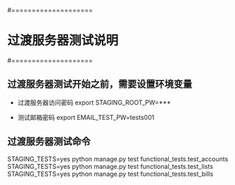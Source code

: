 #====================
# 过渡服务器测试说明
#====================

## 过渡服务器测试开始之前，需要设置环境变量

* 过渡服务器访问密码
    export STAGING_ROOT_PW=***

* 测试邮箱密码
    export EMAIL_TEST_PW=tests001


## 过渡服务器测试命令

STAGING_TESTS=yes python manage.py test functional_tests.test_accounts
STAGING_TESTS=yes python manage.py test functional_tests.test_lists
STAGING_TESTS=yes python manage.py test functional_tests.test_bills

